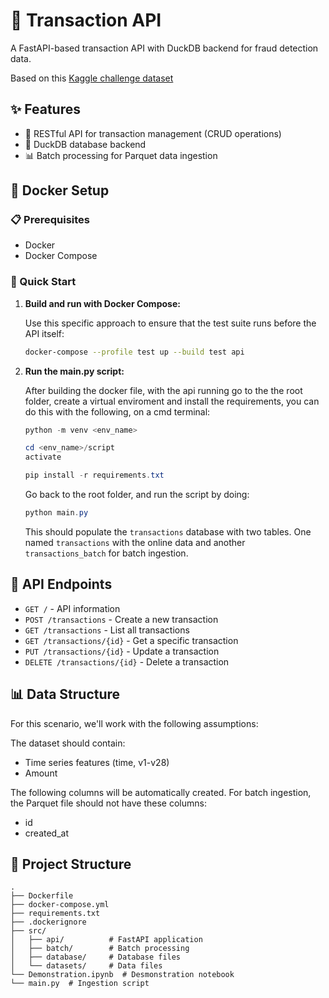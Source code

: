 # 🚀 Transaction API

A FastAPI-based transaction API with DuckDB backend for fraud detection data.

Based on this [Kaggle challenge dataset](https://www.kaggle.com/datasets/mlg-ulb/creditcardfraud)

## ✨ Features

- 🎯 RESTful API for transaction management (CRUD operations)
- 🦆 DuckDB database backend
- 📊 Batch processing for Parquet data ingestion

## 🐳 Docker Setup

### 📋 Prerequisites

- Docker
- Docker Compose

### 🚀 Quick Start

1. **Build and run with Docker Compose:**

   Use this specific approach to ensure that the test suite runs before the API itself:

   ```bash
   docker-compose --profile test up --build test api
   ```

2. **Run the main.py script:**

   After building the docker file, with the api running go to the
   the root folder, create a virtual enviroment and install the requirements, you can do this with the following, on a cmd terminal:

   ```powershell
   python -m venv <env_name>
   ```

   ```powershell
   cd <env_name>/script
   activate
   ```
   ```powershell
   pip install -r requirements.txt
   ```
   Go back to the root folder, and run the script by doing:

      ```powershell
   python main.py
   ```

   This should populate the `transactions` database with two tables. One named `transactions` with the online data and another `transactions_batch`
   for batch ingestion.


## 🔌 API Endpoints

- `GET /` - API information
- `POST /transactions` - Create a new transaction
- `GET /transactions` - List all transactions
- `GET /transactions/{id}` - Get a specific transaction
- `PUT /transactions/{id}` - Update a transaction
- `DELETE /transactions/{id}` - Delete a transaction

## 📊 Data Structure

For this scenario, we'll work with the following assumptions:

The dataset should contain:
- Time series features (time, v1-v28)
- Amount

The following columns will be automatically created. For batch ingestion, the Parquet file should not have these columns:

- id
- created_at


## 📁 Project Structure

```
.
├── Dockerfile
├── docker-compose.yml
├── requirements.txt
├── .dockerignore
├── src/
│   ├── api/          # FastAPI application
│   ├── batch/        # Batch processing
│   ├── database/     # Database files
│   └── datasets/     # Data files
└── Demonstration.ipynb  # Desmonstration notebook
└── main.py  # Ingestion script
```
